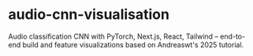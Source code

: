 # audio-cnn-visualisation
Audio classification CNN with PyTorch, Next.js, React, Tailwind – end-to-end build and feature visualizations based on Andreaswt's 2025 tutorial.
